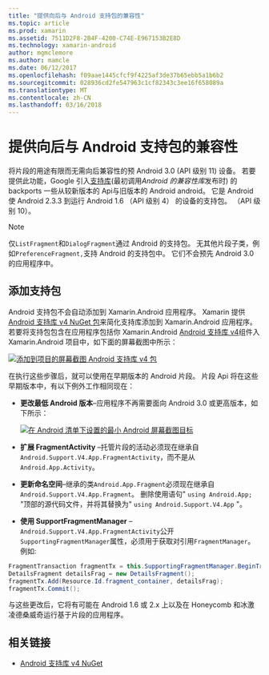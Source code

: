 ```yaml
---
title: "提供向后与 Android 支持包的兼容性"
ms.topic: article
ms.prod: xamarin
ms.assetid: 7511D2F8-2B4F-4200-C74E-E967153B2E8D
ms.technology: xamarin-android
author: mgmclemore
ms.author: mamcle
ms.date: 06/12/2017
ms.openlocfilehash: f09aae1445cfcf9f4225af3de37b65ebb5a1b6b2
ms.sourcegitcommit: 028936cd2fe547963c1cf82343c3ee16f658089a
ms.translationtype: MT
ms.contentlocale: zh-CN
ms.lasthandoff: 03/16/2018
---
```

# <a name="providing-backwards-compatibility-with-the-android-support-package"></a>提供向后与 Android 支持包的兼容性

将片段的用途有限而无需向后兼容性的预 Android 3.0 (API 级别 11) 设备。 若要提供此功能，Google 引入[支持库](http://developer.android.com/sdk/compatibility-library.html)(最初调用*Android 的兼容性库*发布时) 的 backports 一些从较新版本的 Api与旧版本的 Android android。 它是 Android 使 Android 2.3.3 到运行 Android 1.6 （API 级别 4） 的设备的支持包。 （API 级别 10）。

> [!NOTE]
> 仅`ListFragment`和`DialogFragment`通过 Android 的支持包。 无其他片段子类，例如`PreferenceFragment,`支持 Android 的支持包中。 它们不会预先 Android 3.0 的应用程序中。 


## <a name="adding-the-support-package"></a>添加支持包

Android 支持包不会自动添加到 Xamarin.Android 应用程序。 Xamarin 提供[Android 支持库 v4 NuGet 包](https://www.nuget.org/packages/Xamarin.Android.Support.v4/)来简化支持库添加到 Xamarin.Android 应用程序。若要将支持包包含在应用程序包括你 Xamarin.Android [Android 支持库 v4](https://www.nuget.org/packages/Xamarin.Android.Support.v4/)组件入 Xamarin.Android 项目中，如下面的屏幕截图中所示： 

[![添加到项目的屏幕截图 Android 支持库 v4 包](providing-backwards-compatibility-images/02-sml.png)](providing-backwards-compatibility-images/02.png#lightbox)

在执行这些步骤后，就可以使用在早期版本的 Android 片段。 片段 Api 将在这些早期版本中，有以下例外工作相同现在： 

-   **更改最低 Android 版本**&ndash;应用程序不再需要面向 Android 3.0 或更高版本，如下所示： 

    [![在 Android 清单下设置的最小 Android 屏幕截图目标](providing-backwards-compatibility-images/03-sml.png)](providing-backwards-compatibility-images/03.png#lightbox)

-   **扩展 FragmentActivity** &ndash;托管片段的活动必须现在继承自`Android.Support.V4.App.FragmentActivity`，而不是从`Android.App.Activity`。 

-   **更新命名空间**&ndash;继承的类`Android.App.Fragment`必须现在继承自`Android.Support.V4.App.Fragment`。 删除使用语句" `using Android.App;` "顶部的源代码文件，并将其替换为" `using Android.Support.V4.App` "。 

-   **使用 SupportFragmentManager** &ndash; `Android.Support.V4.App.FragmentActivity`公开`SupportingFragmentManager`属性，必须用于获取对引用`FragmentManager`。 例如: 

```csharp
FragmentTransaction fragmentTx = this.SupportingFragmentManager.BeginTransaction();
DetailsFragment detailsFrag = new DetailsFragment();
fragmentTx.Add(Resource.Id.fragment_container, detailsFrag);
fragmentTx.Commit();
```

与这些更改后，它将有可能在 Android 1.6 或 2.x 上以及在 Honeycomb 和冰激凌德桑威奇运行基于片段的应用程序。 


## <a name="related-links"></a>相关链接

- [Android 支持库 v4 NuGet](https://www.nuget.org/packages/Xamarin.Android.Support.v4/)
